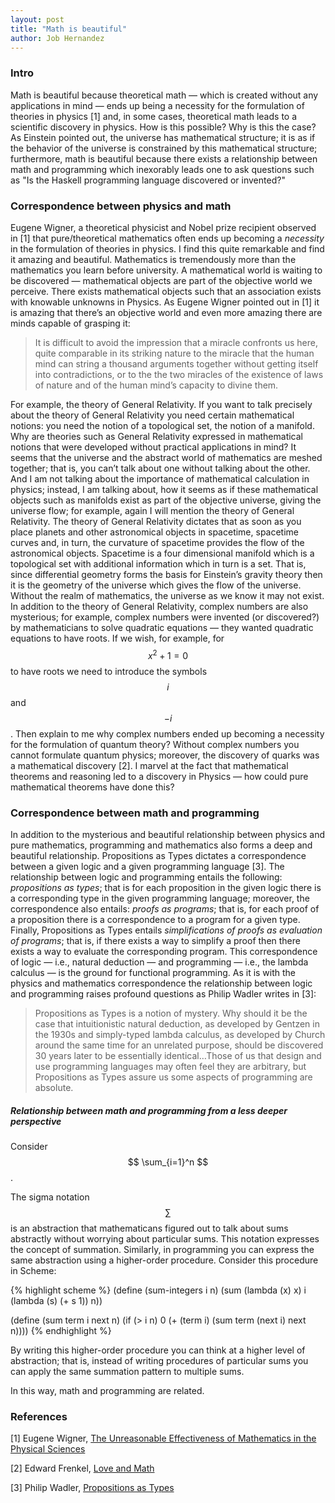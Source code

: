 ```yaml
---
layout: post
title: "Math is beautiful"
author: Job Hernandez
---
```

### Intro

Math is beautiful because theoretical math — which is created without any applications in mind — ends up being a necessity for the formulation of theories in physics [1] and, in some cases, theoretical math leads to a scientific discovery in physics. How is this possible? Why is this the case? As Einstein pointed out, the universe has mathematical structure; it is as if the behavior of the universe is constrained by this mathematical structure; furthermore, math is beautiful because there exists a relationship between math and programming which inexorably leads one to ask questions such as "Is the Haskell programming language discovered or invented?"

### Correspondence between physics and math
Eugene Wigner, a theoretical physicist and Nobel prize recipient observed in [1] that pure/theoretical mathematics often ends up becoming a *necessity* in the formulation of theories in physics. I find this quite remarkable and find it amazing and beautiful. Mathematics is tremendously more than the mathematics you learn before university. A mathematical world is waiting to be discovered — mathematical objects are part of the objective world we perceive. There exists mathematical objects such that an association exists with knowable unknowns in Physics. As Eugene Wigner pointed out in [1] it is amazing that there’s an objective world and even more amazing there are minds capable of grasping it: 

> It is difficult to avoid the impression that a miracle confronts us here, quite comparable in its striking nature to the miracle that the human mind can string a thousand arguments together without getting itself into contradictions, or to the the two miracles of the existence of laws of nature and of the human mind’s capacity to divine them.

For example, the theory of General Relativity. If you want to talk precisely about the theory of General Relativity you need certain mathematical notions: you need the notion of a topological set, the notion of a manifold. Why are theories such as General Relativity expressed in mathematical notions that were developed without practical applications in mind? It seems that the universe and the abstract world of mathematics are meshed together; that is, you can’t talk about one without talking about the other. And I am not talking about the importance of mathematical calculation in physics; instead, I am talking about, how it seems as if these mathematical objects such as manifolds exist as part of the objective universe, giving the universe flow; for example, again I will mention the theory of General Relativity. The theory of General Relativity dictates that as soon as you place planets and other astronomical objects in spacetime, spacetime curves and, in turn, the curvature of spacetime provides the flow of the astronomical objects. Spacetime is a four dimensional manifold which is a topological set with additional information which in turn is a set. That is, since differential geometry forms the basis for Einstein’s gravity theory then it is the geometry of the universe which gives the flow of the universe. Without the realm of mathematics, the universe as we know it may not exist. In addition to the theory of General Relativity, complex numbers are also mysterious; for example, complex numbers were invented (or discovered?) by mathematicians to solve quadratic equations — they wanted quadratic equations to have roots. If we wish, for example, for $$ {x^2} + 1 = 0 $$ to have roots we need to introduce the symbols $$ i $$ and $$ - i $$. Then explain to me why complex numbers ended up becoming a necessity for the formulation of quantum theory? Without complex numbers you cannot formulate quantum physics; moreover, the discovery of quarks was a mathematical discovery [2]. I marvel at the fact that mathematical theorems and reasoning led to a discovery in Physics — how could pure mathematical theorems have done this?


### Correspondence between math and programming

In addition to the mysterious and beautiful relationship between physics and pure mathematics, programming and mathematics also forms a deep and beautiful relationship. Propositions as Types dictates a correspondence between a given logic and a given programming language [3]. The relationship between logic and programming entails the following: *propositions as types*; that is for each proposition in the given logic there is a corresponding type in the given programming language; moreover, the correspondence also entails: *proofs as programs*; that is, for each proof of a proposition there is a correspondence to a program for a given type. Finally, Propositions as Types entails *simplifications of proofs as evaluation of programs*; that is, if there exists a way to simplify a proof then there exists a way to evaluate the corresponding program. This correspondence of logic — i.e., natural deduction — and programming — i.e., the lambda calculus — is the ground for functional programming. As it is with the physics and mathematics correspondence the relationship between logic and programming raises profound questions as Philip Wadler writes in [3]: 

> Propositions as Types is a notion of mystery. Why should it be the case that intuitionistic natural deduction, as developed by Gentzen in the 1930s and simply-typed lambda calculus, as developed by Church around the same time for an unrelated purpose, should be discovered 30 years later to be essentially identical…Those of us that design and use programming languages may often feel they are arbitrary, but Propositions as Types assure us some aspects of programming are absolute.

##### Relationship between math and programming from a less deeper perspective

Consider $$ \sum_{i=1}^n $$.

The sigma notation $$ \sum $$ is an abstraction that mathematicans figured out to talk about sums abstractly without worrying about particular sums. This notation expresses the concept of summation. Similarly, in programming you can express the same abstraction using a higher-order procedure.
Consider this procedure in Scheme:

{% highlight scheme %}
(define (sum-integers i n)
   (sum (lambda (x) x)
        i
        (lambda (s) (+ s 1))
        n))

(define (sum term i next n)
   (if (> i n)
       0
       (+ (term i)
          (sum term (next i) next n))))
{% endhighlight %}

By writing this higher-order procedure you can think at a higher level of abstraction; that is, instead of writing procedures of particular sums you can apply the same summation pattern to multiple sums.

In this way, math and programming are related.

### References

[1] Eugene Wigner, [The Unreasonable Effectiveness of Mathematics in the Physical Sciences](https://www.maths.ed.ac.uk/~v1ranick/papers/wigner.pdf)

[2] Edward Frenkel, [Love and Math](https://books.google.com/books/about/Love_and_Math.html?id=sb0PAAAAQBAJ)

[3] Philip Wadler, [Propositions as Types](https://homepages.inf.ed.ac.uk/wadler/papers/propositions-as-types/propositions-as-types.pdf)